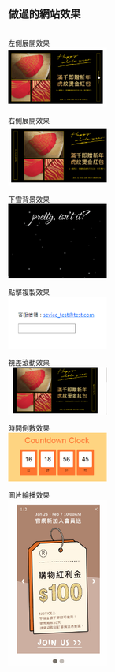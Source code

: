 ## 做過的網站效果

</br>
<span>左側展開效果</span></br>
<img src="https://raw.githubusercontent.com/layla4131/Web_function/main/images/gif/left_pop.gif" width="200"></br>

<span>右側展開效果</span></br>
<img src="https://raw.githubusercontent.com/layla4131/Web_function/main/images/gif/right_pop.gif" width="200"></br>

<span>下雪背景效果</span></br>
<img src="https://raw.githubusercontent.com/layla4131/Web_function/main/images/snow.gif" width="200"></br>
       
<span>點擊複製效果</span></br>
<img src="https://raw.githubusercontent.com/layla4131/Web_function/main/images/clickCopy.gif" width="200"></br>

<span>視差滾動效果</span></br>
<img src="https://raw.githubusercontent.com/layla4131/Web_function/main/images/Parallax_Scrolling.gif" width="200"></br>

<span>時間倒數效果</span></br>
<img src="https://raw.githubusercontent.com/layla4131/Web_function/main/images/countdown.gif" width="200"></br>

<span>圖片輪播效果</span></br>
<img src="https://raw.githubusercontent.com/layla4131/Web_function/main/images/gif/SlideShow.gif" width="200"></br>

